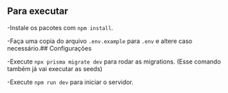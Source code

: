  ## Para executar
 -Instale os pacotes com `npm install`.
 
 -Faça uma copia do arquivo `.env.example` para `.env` e altere caso necessário.## Configurações
 
 -Execute `npx prisma migrate dev` para rodar as migrations. (Esse comando também já vai executar as seeds)
 
 -Execute `npm run dev` para iniciar o servidor.

